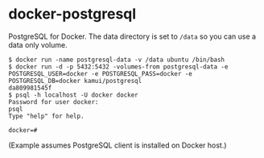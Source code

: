 docker-postgresql
=================

PostgreSQL for Docker. The data directory is set to `/data` so you can use a data only volume.

    $ docker run -name postgresql-data -v /data ubuntu /bin/bash
    $ docker run -d -p 5432:5432 -volumes-from postgresql-data -e POSTGRESQL_USER=docker -e POSTGRESQL_PASS=docker -e POSTGRESQL_DB=docker kamui/postgresql
    da809981545f
    $ psql -h localhost -U docker docker
    Password for user docker:
    psql
    Type "help" for help.

    docker=#

(Example assumes PostgreSQL client is installed on Docker host.)

